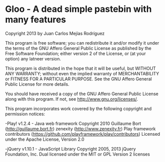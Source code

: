 Gloo - A dead simple pastebin with many features
================================================

Copyright 2013 by Juan Carlos Mejías Rodríguez

This program is free software; you can redistribute it and/or modify
it under the terms of the GNU Affero General Public License as published by
the Free Software Foundation; either version 2 of the License, or
(at your option) any latneer version.

This program is distributed in the hope that it will be useful,
but WITHOUT ANY WARRANTY; without even the implied warranty of
MERCHANTABILITY or FITNESS FOR A PARTICULAR PURPOSE.  See the
GNU Affero General Public License for more details.

You should have received a copy of the GNU Affero General Public License
along with this program.  If not, see <http://www.gnu.org/licenses/>.

This program incorporates work covered by the following copyright and
permission notices:

 -Play! v1.2.4 - Java web framework
  Copyright 2010
    Guillaume Bort (http://guillaume.bort.fr)
    zenexity (http://www.zenexity.fr)
    Play framework contributors (https://github.com/playframework/play/contributors)
  Licensed under the Apache License, Version 2.0

 -jQuery v1.10.1 - JavaScript Library
  Copyright 2005, 2013 jQuery Foundation, Inc.
  Dual licensed under the MIT or GPL Version 2 licenses
